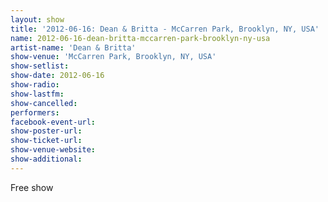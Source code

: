```yaml
---
layout: show
title: '2012-06-16: Dean & Britta - McCarren Park, Brooklyn, NY, USA'
name: 2012-06-16-dean-britta-mccarren-park-brooklyn-ny-usa
artist-name: 'Dean & Britta'
show-venue: 'McCarren Park, Brooklyn, NY, USA'
show-setlist: 
show-date: 2012-06-16
show-radio: 
show-lastfm: 
show-cancelled: 
performers: 
facebook-event-url: 
show-poster-url: 
show-ticket-url: 
show-venue-website: 
show-additional: 
---
```


Free show